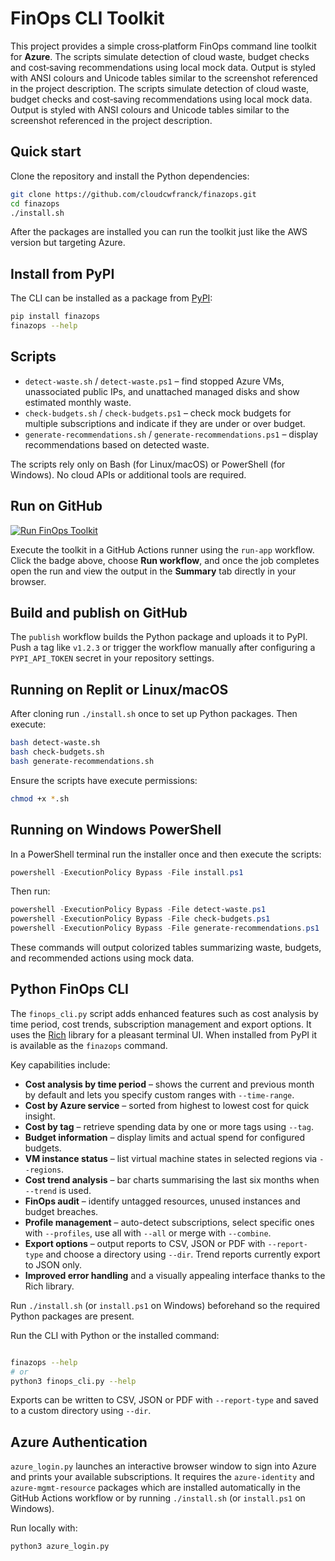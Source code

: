 # FinOps CLI Toolkit

This project provides a simple cross‑platform FinOps command line toolkit for **Azure**.  The scripts simulate detection of cloud waste, budget checks and cost‑saving recommendations using local mock data.  Output is styled with ANSI colours and Unicode tables similar to the screenshot referenced in the project description.
The scripts simulate detection of cloud waste, budget checks and cost‑saving recommendations using local mock data.  Output is styled with ANSI colours and Unicode tables similar to the screenshot referenced in the project description.

## Quick start

Clone the repository and install the Python dependencies:

```bash
git clone https://github.com/cloudcwfranck/finazops.git
cd finazops
./install.sh
```

After the packages are installed you can run the toolkit just like the AWS version but targeting Azure.

## Install from PyPI

The CLI can be installed as a package from [PyPI](https://pypi.org/project/finazops/):

```bash
pip install finazops
finazops --help
```

## Scripts

- `detect-waste.sh` / `detect-waste.ps1` – find stopped Azure VMs, unassociated public IPs, and unattached managed disks and show estimated monthly waste.
- `check-budgets.sh` / `check-budgets.ps1` – check mock budgets for multiple subscriptions and indicate if they are under or over budget.
- `generate-recommendations.sh` / `generate-recommendations.ps1` – display recommendations based on detected waste.

The scripts rely only on Bash (for Linux/macOS) or PowerShell (for Windows). No cloud APIs or additional tools are required.

## Run on GitHub

[![Run FinOps Toolkit](https://github.com/cloudcwfranck/finazops/actions/workflows/run-app.yml/badge.svg?branch=main)](https://github.com/cloudcwfranck/finazops/actions/workflows/run-app.yml)

Execute the toolkit in a GitHub Actions runner using the `run-app` workflow.
Click the badge above, choose **Run workflow**, and once the job completes open
the run and view the output in the **Summary** tab directly in your browser.

## Build and publish on GitHub

The `publish` workflow builds the Python package and uploads it to PyPI. Push a
tag like `v1.2.3` or trigger the workflow manually after configuring a
`PYPI_API_TOKEN` secret in your repository settings.


## Running on Replit or Linux/macOS

After cloning run `./install.sh` once to set up Python packages. Then execute:

```bash
bash detect-waste.sh
bash check-budgets.sh
bash generate-recommendations.sh
```

Ensure the scripts have execute permissions:

```bash
chmod +x *.sh
```

## Running on Windows PowerShell

In a PowerShell terminal run the installer once and then execute the scripts:

```powershell
powershell -ExecutionPolicy Bypass -File install.ps1
```

Then run:

```powershell
powershell -ExecutionPolicy Bypass -File detect-waste.ps1
powershell -ExecutionPolicy Bypass -File check-budgets.ps1
powershell -ExecutionPolicy Bypass -File generate-recommendations.ps1
```

These commands will output colorized tables summarizing waste, budgets, and recommended actions using mock data.


## Python FinOps CLI

The `finops_cli.py` script adds enhanced features such as cost analysis by time period, cost trends, subscription management and export options. It uses the [Rich](https://pypi.org/project/rich/) library for a pleasant terminal UI. When installed from PyPI it is available as the `finazops` command.

Key capabilities include:

* **Cost analysis by time period** – shows the current and previous month by default and lets you specify custom ranges with `--time-range`.
* **Cost by Azure service** – sorted from highest to lowest cost for quick insight.
* **Cost by tag** – retrieve spending data by one or more tags using `--tag`.
* **Budget information** – display limits and actual spend for configured budgets.
* **VM instance status** – list virtual machine states in selected regions via `--regions`.
* **Cost trend analysis** – bar charts summarising the last six months when `--trend` is used.
* **FinOps audit** – identify untagged resources, unused instances and budget breaches.
* **Profile management** – auto-detect subscriptions, select specific ones with `--profiles`, use all with `--all` or merge with `--combine`.
* **Export options** – output reports to CSV, JSON or PDF with `--report-type` and choose a directory using `--dir`. Trend reports currently export to JSON only.
* **Improved error handling** and a visually appealing interface thanks to the Rich library.

Run `./install.sh` (or `install.ps1` on Windows) beforehand so the required Python packages are present.

Run the CLI with Python or the installed command:

```bash

finazops --help
# or
python3 finops_cli.py --help
```

Exports can be written to CSV, JSON or PDF with `--report-type` and saved to a custom directory using `--dir`.

## Azure Authentication

`azure_login.py` launches an interactive browser window to sign into Azure and
prints your available subscriptions. It requires the `azure-identity` and
`azure-mgmt-resource` packages which are installed automatically in the GitHub
Actions workflow or by running `./install.sh` (or `install.ps1` on Windows).

Run locally with:

```bash
python3 azure_login.py
```

